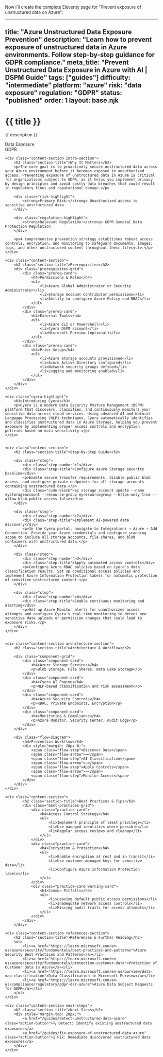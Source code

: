 Now I'll create the complete Eleventy page for "Prevent exposure of unstructured data on Azure":

---
title: "Azure Unstructured Data Exposure Prevention"
description: "Learn how to prevent exposure of unstructured data in Azure environments. Follow step-by-step guidance for GDPR compliance."
meta_title: "Prevent Unstructured Data Exposure in Azure with AI | DSPM Guide"
tags: ["guides"]
difficulty: "intermediate"
platform: "azure"
risk: "data exposure"
regulation: "GDPR"
status: "published"
order: 1
layout: base.njk
---

<div class="container">
    <div class="header">
        <h1>{{ title }}</h1>
        <p>{{ description }}</p>
        <div class="badge">Data Exposure</div>
        <div class="badge regulation">GDPR</div>
    </div>

    <div class="content-section intro-section">
        <h2 class="section-title">Why It Matters</h2>
        <p>The core goal is to proactively secure unstructured data across your Azure environment before it becomes exposed to unauthorized access. Preventing exposure of unstructured data in Azure is critical for organizations subject to GDPR, as it helps you implement privacy by design principles and avoid costly data breaches that could result in regulatory fines and reputational damage.</p>
        
        <div class="risk-highlight">
            <strong>Primary Risk:</strong> Unauthorized access to sensitive unstructured data
        </div>
        
        <div class="regulation-highlight">
            <strong>Relevant Regulation:</strong> GDPR General Data Protection Regulation
        </div>
        
        <p>A comprehensive prevention strategy establishes robust access controls, encryption, and monitoring to safeguard documents, images, logs, and other unstructured content throughout their lifecycle.</p>
    </div>

    <div class="content-section">
        <h2 class="section-title">Prerequisites</h2>
        <div class="prerequisites-grid">
            <div class="prereq-card">
                <h4>Permissions & Roles</h4>
                <ul>
                    <li>Azure Global Administrator or Security Administrator</li>
                    <li>Storage Account Contributor permissions</li>
                    <li>Ability to configure Azure Policy and RBAC</li>
                </ul>
            </div>
            <div class="prereq-card">
                <h4>External Tools</h4>
                <ul>
                    <li>Azure CLI or PowerShell</li>
                    <li>Cyera DSPM account</li>
                    <li>Microsoft Purview (optional)</li>
                </ul>
            </div>
            <div class="prereq-card">
                <h4>Prior Setup</h4>
                <ul>
                    <li>Azure Storage accounts provisioned</li>
                    <li>Azure Active Directory configured</li>
                    <li>Network security groups defined</li>
                    <li>Logging and monitoring enabled</li>
                </ul>
            </div>
        </div>
    </div>
	
    <div class="cyera-highlight">
        <h3>Introducing Cyera</h3>
        <p>Cyera is a modern Data Security Posture Management (DSPM) platform that discovers, classifies, and continuously monitors your sensitive data across cloud services. Using advanced AI and Natural Language Processing (NLP) techniques, Cyera automatically identifies and classifies unstructured data in Azure Storage, helping you prevent exposure by implementing proper access controls and encryption policies based on data sensitivity.</p>
    </div>
	

    <div class="content-section">
        <h2 class="section-title">Step-by-Step Guide</h2>
        
        <div class="step">
            <div class="step-number">1</div>
            <div class="step-title">Configure Azure Storage security baseline</div>
            <p>Enable secure transfer requirements, disable public blob access, and configure private endpoints for all storage accounts containing unstructured data.</p>
            <div class="code-block">az storage account update --name mystorageaccount --resource-group myresourcegroup --https-only true --allow-blob-public-access false</div>
        </div>

        <div class="step">
            <div class="step-number">2</div>
            <div class="step-title">Implement AI-powered data discovery</div>
            <p>In the Cyera portal, navigate to Integrations → Azure → Add Connection. Provide your Azure credentials and configure scanning scope to include all storage accounts, file shares, and blob containers with unstructured data.</p>
        </div>

        <div class="step">
            <div class="step-number">3</div>
            <div class="step-title">Apply automated access controls</div>
            <p>Configure Azure RBAC policies based on Cyera's data classification results. Set up conditional access policies and implement Azure Information Protection labels for automatic protection of sensitive unstructured content.</p>
        </div>

        <div class="step">
            <div class="step-number">4</div>
            <div class="step-title">Enable continuous monitoring and alerting</div>
            <p>Set up Azure Monitor alerts for unauthorized access attempts and configure Cyera's real-time monitoring to detect new sensitive data uploads or permission changes that could lead to exposure risks.</p>
        </div>
    </div>


    <div class="content-section architecture-section">
        <h2 class="section-title">Architecture & Workflow</h2>
        
        <div class="component-grid">
            <div class="component-card">
                <h4>Azure Storage Services</h4>
                <p>Blob Storage, File Shares, Data Lake Storage</p>
            </div>
            <div class="component-card">
                <h4>Cyera AI Engine</h4>
                <p>NLP-based classification and risk assessment</p>
            </div>
            <div class="component-card">
                <h4>Azure Security Controls</h4>
                <p>RBAC, Private Endpoints, Encryption</p>
            </div>
            <div class="component-card">
                <h4>Monitoring & Compliance</h4>
                <p>Azure Monitor, Security Center, Audit Logs</p>
            </div>
        </div>

        <div class="flow-diagram">
            <h4>Prevention Workflow</h4>
            <div style="margin: 20px 0;">
                <span class="flow-step">Discover Data</span>
                <span class="flow-arrow">→</span>
                <span class="flow-step">AI Classification</span>
                <span class="flow-arrow">→</span>
                <span class="flow-step">Apply Controls</span>
                <span class="flow-arrow">→</span>
                <span class="flow-step">Monitor Access</span>
            </div>
        </div>
    </div>

	<div class="content-section">
	        <h2 class="section-title">Best Practices & Tips</h2>
	        <div class="best-practices-grid">
	            <div class="practice-card">
	                <h4>Access Control Strategy</h4>
	                <ul>
	                    <li>Implement principle of least privilege</li>
	                    <li>Use managed identities where possible</li>
	                    <li>Regular access reviews and cleanup</li>
	                </ul>
	            </div>
	            <div class="practice-card">
	                <h4>Encryption & Protection</h4>
	                <ul>
	                    <li>Enable encryption at rest and in transit</li>
	                    <li>Use customer-managed keys for sensitive data</li>
	                    <li>Configure Azure Information Protection labels</li>
	                </ul>
	            </div>
	            <div class="practice-card warning-card">
	                <h4>Common Pitfalls</h4>
	                <ul>
	                    <li>Leaving default public access permissions</li>
	                    <li>Inadequate network access controls</li>
	                    <li>Missing audit trails for access attempts</li>
	                </ul>
	            </div>
	        </div>
	    </div>

    <div class="content-section references-section">
        <h2 class="section-title">References & Further Reading</h2>
        <ul>
            <li><a href="https://learn.microsoft.com/en-us/azure/security/fundamentals/best-practices-and-patterns">Azure Security Best Practices and Patterns</a></li>
            <li><a href="https://learn.microsoft.com/en-us/azure/security/fundamentals/protection-customer-data">Protection of Customer Data in Azure</a></li>
            <li><a href="https://learn.microsoft.com/en-us/purview/data-map-classification">Data Classification in Microsoft Purview</a></li>
            <li><a href="https://learn.microsoft.com/en-us/compliance/regulatory/gdpr-dsr-azure">Azure Data Subject Requests for GDPR</a></li>
        </ul>
    </div>

    <div class="content-section next-steps">
        <h2 class="section-title">Next Steps</h2>
        <div style="margin-top: 20px;">
            <a href="/guides/detect-unstructured-data-azure" class="action-button">🔍 Detect: Identify existing unstructured data exposures</a>
            <a href="/guides/fix-exposure-of-unstructured-data-azure" class="action-button">🔧 Fix: Remediate discovered unstructured data exposures</a>
        </div>
    </div>
</div>